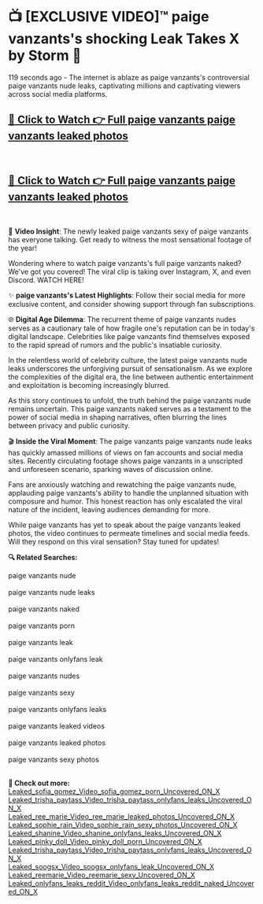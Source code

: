 # 📺 [EXCLUSIVE VIDEO]™ paige vanzants's shocking Leak Takes X by Storm 🚀

119 seconds ago - The internet is ablaze as paige vanzants's controversial paige vanzants nude leaks, captivating millions and captivating viewers across social media platforms.

<h2><a href="https://github-6l9.pages.dev/link1">🔗 Click to Watch 👉 Full paige vanzants paige vanzants leaked photos</a></h2><br>
<h2><a href="https://github-6l9.pages.dev/link2">🔗 Click to Watch 👉 Full paige vanzants paige vanzants leaked photos</a></h2><br>

🎥 **Video Insight**: The newly leaked paige vanzants sexy of paige vanzants has everyone talking. Get ready to witness the most sensational footage of the year!

Wondering where to watch paige vanzants's full paige vanzants naked? We've got you covered! The viral clip is taking over Instagram, X, and even Discord. WATCH HERE!

✨ **paige vanzants's Latest Highlights**: Follow their social media for more exclusive content, and consider showing support through fan subscriptions.

🌐 **Digital Age Dilemma**: The recurrent theme of paige vanzants nudes serves as a cautionary tale of how fragile one's reputation can be in today's digital landscape. Celebrities like paige vanzants find themselves exposed to the rapid spread of rumors and the public's insatiable curiosity.

In the relentless world of celebrity culture, the latest paige vanzants nude leaks underscores the unforgiving pursuit of sensationalism. As we explore the complexities of the digital era, the line between authentic entertainment and exploitation is becoming increasingly blurred.

As this story continues to unfold, the truth behind the paige vanzants nude remains uncertain. This paige vanzants naked serves as a testament to the power of social media in shaping narratives, often blurring the lines between privacy and public curiosity.

🎬 **Inside the Viral Moment**: The paige vanzants paige vanzants nude leaks has quickly amassed millions of views on fan accounts and social media sites. Recently circulating footage shows paige vanzants in a unscripted and unforeseen scenario, sparking waves of discussion online.

Fans are anxiously watching and rewatching the paige vanzants nude, applauding paige vanzants's ability to handle the unplanned situation with composure and humor. This honest reaction has only escalated the viral nature of the incident, leaving audiences demanding for more.

While paige vanzants has yet to speak about the paige vanzants leaked photos, the video continues to permeate timelines and social media feeds. Will they respond on this viral sensation? Stay tuned for updates!

<strong>🔍 Related Searches:</strong>

paige vanzants nude
<br><br>
paige vanzants nude leaks
<br><br>
paige vanzants naked
<br><br>
paige vanzants porn
<br><br>
paige vanzants leak
<br><br>
paige vanzants onlyfans leak
<br><br>
paige vanzants nudes
<br><br>
paige vanzants sexy
<br><br>
paige vanzants onlyfans leaks
<br><br>
paige vanzants leaked videos
<br><br>
paige vanzants leaked photos
<br><br>
paige vanzants sexy photos
<br><br>



<strong>🔗 Check out more:</strong><br>
<a href="./Leaked_sofia_gomez_Video_sofia_gomez_porn_Uncovered_ON_X.md">Leaked_sofia_gomez_Video_sofia_gomez_porn_Uncovered_ON_X</a><br>
<a href="./Leaked_trisha_paytass_Video_trisha_paytass_onlyfans_leaks_Uncovered_ON_X.md">Leaked_trisha_paytass_Video_trisha_paytass_onlyfans_leaks_Uncovered_ON_X</a><br>
<a href="./Leaked_ree_marie_Video_ree_marie_leaked_photos_Uncovered_ON_X.md">Leaked_ree_marie_Video_ree_marie_leaked_photos_Uncovered_ON_X</a><br>
<a href="./Leaked_sophie_rain_Video_sophie_rain_sexy_photos_Uncovered_ON_X.md">Leaked_sophie_rain_Video_sophie_rain_sexy_photos_Uncovered_ON_X</a><br>
<a href="./Leaked_shanine_Video_shanine_onlyfans_leaks_Uncovered_ON_X.md">Leaked_shanine_Video_shanine_onlyfans_leaks_Uncovered_ON_X</a><br>
<a href="./Leaked_pinky_doll_Video_pinky_doll_porn_Uncovered_ON_X.md">Leaked_pinky_doll_Video_pinky_doll_porn_Uncovered_ON_X</a><br>
<a href="./Leaked_trisha_paytass_Video_trisha_paytass_onlyfans_leaks_Uncovered_ON_X.md">Leaked_trisha_paytass_Video_trisha_paytass_onlyfans_leaks_Uncovered_ON_X</a><br>
<a href="./Leaked_soogsx_Video_soogsx_onlyfans_leak_Uncovered_ON_X.md">Leaked_soogsx_Video_soogsx_onlyfans_leak_Uncovered_ON_X</a><br>
<a href="./Leaked_reemarie_Video_reemarie_sexy_Uncovered_ON_X.md">Leaked_reemarie_Video_reemarie_sexy_Uncovered_ON_X</a><br>
<a href="./Leaked_onlyfans_leaks_reddit_Video_onlyfans_leaks_reddit_naked_Uncovered_ON_X.md">Leaked_onlyfans_leaks_reddit_Video_onlyfans_leaks_reddit_naked_Uncovered_ON_X</a><br>
